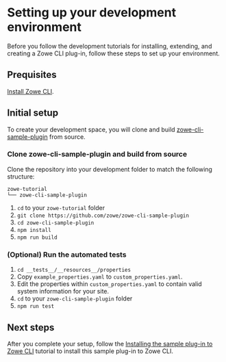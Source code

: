 # Setting up your development environment

Before you follow the development tutorials for installing, extending, and creating a Zowe CLI plug-in, follow these steps to set up your environment.

## Prequisites

[Install Zowe CLI](https://docs.zowe.org/stable/user-guide/cli-install-cli-checklist).

## Initial setup

To create your development space, you will clone and build [zowe-cli-sample-plugin](/README.md#create-a-local-development-space) from source.

### Clone zowe-cli-sample-plugin and build from source

Clone the repository into your development folder to match the following structure:
```
zowe-tutorial
└── zowe-cli-sample-plugin
```

1. `cd` to your `zowe-tutorial` folder
2. `git clone https://github.com/zowe/zowe-cli-sample-plugin`
3. `cd zowe-cli-sample-plugin`
4. `npm install`
5. `npm run build`

### (Optional) Run the automated tests

1. `cd __tests__/__resources__/properties`
2. Copy `example_properties.yaml` to `custom_properties.yaml`.
3. Edit the properties within `custom_properties.yaml` to contain valid system information for your site.
4. `cd` to your `zowe-cli-sample-plugin` folder
5. `npm run test`

## Next steps

After you complete your setup, follow the [Installing the sample plug-in to Zowe CLI](./list-directory-contents/ListDirectoryContentsPlugin.md) tutorial to install this sample plug-in to Zowe CLI.
